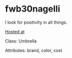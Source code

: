 # fwb30nagelli

I look for positivity in all things.

[Hosted at](https://github.com/SaiKiranReddy17/fwb30nagelli)

Class: Umbrella

Attributes: brand, color, cost


